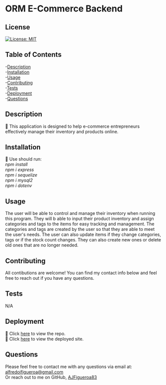 # ORM E-Commerce Backend
## License
[![License: MIT](https://img.shields.io/badge/License-MIT-yellow.svg)](https://opensource.org/licenses/MIT)
    

## Table of Contents

-[Description](#description)  
-[Installation](#installation)  
-[Usage](##usage)  
-[Contributing](#contributing)  
-[Tests](#tests)  
-[Deployment](#deployment)  
-[Questions](#questions)  


## Description

🔎 This application is designed to help e-commerce entrepreneurs effectively manage their inventory and products online.

## Installation

💾 Use should run:  
*npm install*  
*npm i express*  
*npm i sequelize*  
*npm i mysql2*  
*npm i dotenv*

## Usage

The user will be able to control and manage their inventory when running this program. They will b able to input their product inventory and assign categories and tags to the items for easy tracking and management. The categories and tags are created by the user so that they are able to meet the user's needs. The user can also update items if they change categories, tags or if the stock count changes. They can also create new ones or delete old ones that are no longer needed.

## Contributing

All contibutions are welcome! You can find my contact info below and feel free to reach out if you have any questions.

## Tests

N/A

## Deployment

🚀 Click [here](https://github.com/AJFigueroa83/ORM-E-commerce-backend) to view the repo.  
🚀 Click [here](N/A) to view the deployed site.

## Questions

Please feel free to contact me with any questions via email at: alfredojfigueroa@gmail.com  
Or reach out to me on GitHub, [AJFigueroa83](https://github.com/AJFigueroa83)

